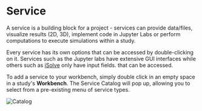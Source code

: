 # Service

A service is a building block for a project - services can provide data/files, visualize results (2D, 3D), implement code in Jupyter Labs or perform computations to execute simulations within a study. 

Every service has its own options that can be accessed by double-clicking on it. Services such as the Jupyter labs have extensive GUI interfaces while others such as [iSolve](iSolve.md) only have input fields. that can be accessed. 

To add a service to your workbench, simply double click in an empty space in a study's **Workbench**. The Service Catalog will pop up, allowing you to select from a pre-existing menu of service types.

![Catalog](https://user-images.githubusercontent.com/32800795/61592697-14651d00-abd7-11e9-9319-a1ee9548803e.png)